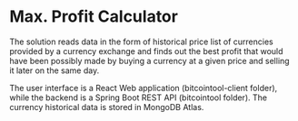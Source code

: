 # Max. Profit Calculator

The solution reads data in the form of historical price list of currencies provided by a currency exchange and finds out the best profit that would have been possibly made by
buying a currency at a given price and selling it later on the same day.

The user interface is a React Web application (bitcointool-client folder), while the backend is a Spring Boot REST API (bitcointool folder). The currency historical data is stored in MongoDB Atlas.